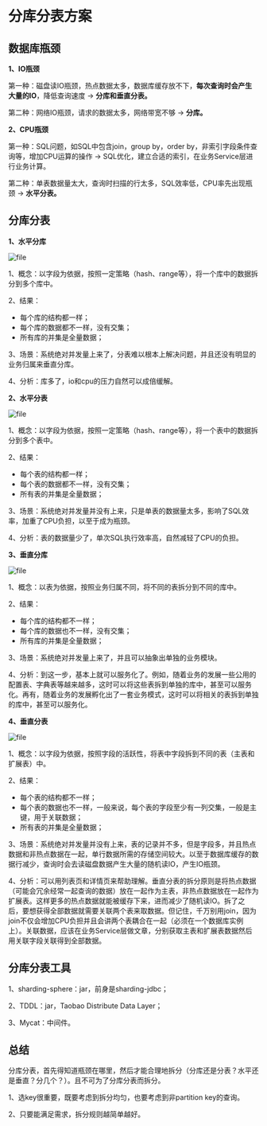 # 分库分表方案

## 数据库瓶颈

**1、IO瓶颈**

第一种：磁盘读IO瓶颈，热点数据太多，数据库缓存放不下，**每次查询时会产生大量的IO**，降低查询速度 -> **分库和垂直分表。**

第二种：网络IO瓶颈，请求的数据太多，网络带宽不够 -> **分库。**

**2、CPU瓶颈**

第一种：SQL问题，如SQL中包含join，group by，order by，非索引字段条件查询等，增加CPU运算的操作 -> SQL优化，建立合适的索引，在业务Service层进行业务计算。

第二种：单表数据量太大，查询时扫描的行太多，SQL效率低，CPU率先出现瓶颈 -> **水平分表。**

## 分库分表

**1、水平分库**

![file](https://gitee.com/c_honghui/picture/raw/master/img/20210217233752.png)

1、概念：以字段为依据，按照一定策略（hash、range等），将一个库中的数据拆分到多个库中。

2、结果：

- 每个库的结构都一样；
- 每个库的数据都不一样，没有交集；
- 所有库的并集是全量数据；

3、场景：系统绝对并发量上来了，分表难以根本上解决问题，并且还没有明显的业务归属来垂直分库。

4、分析：库多了，io和cpu的压力自然可以成倍缓解。

**2、水平分表**

![file](https://gitee.com/c_honghui/picture/raw/master/img/20210217233801.png)

1、概念：以字段为依据，按照一定策略（hash、range等），将一个表中的数据拆分到多个表中。

2、结果：

- 每个表的结构都一样；
- 每个表的数据都不一样，没有交集；
- 所有表的并集是全量数据；

3、场景：系统绝对并发量并没有上来，只是单表的数据量太多，影响了SQL效率，加重了CPU负担，以至于成为瓶颈。

4、分析：表的数据量少了，单次SQL执行效率高，自然减轻了CPU的负担。

**3、垂直分库**

![file](https://gitee.com/c_honghui/picture/raw/master/img/20210217233811.png)

1、概念：以表为依据，按照业务归属不同，将不同的表拆分到不同的库中。

2、结果：

- 每个库的结构都不一样；
- 每个库的数据也不一样，没有交集；
- 所有库的并集是全量数据；

3、场景：系统绝对并发量上来了，并且可以抽象出单独的业务模块。

4、分析：到这一步，基本上就可以服务化了。例如，随着业务的发展一些公用的配置表、字典表等越来越多，这时可以将这些表拆到单独的库中，甚至可以服务化。再有，随着业务的发展孵化出了一套业务模式，这时可以将相关的表拆到单独的库中，甚至可以服务化。

**4、垂直分表**

![file](https://gitee.com/c_honghui/picture/raw/master/img/20210217233815.png)

1、概念：以字段为依据，按照字段的活跃性，将表中字段拆到不同的表（主表和扩展表）中。

2、结果：

- 每个表的结构都不一样；
- 每个表的数据也不一样，一般来说，每个表的字段至少有一列交集，一般是主键，用于关联数据；
- 所有表的并集是全量数据；

3、场景：系统绝对并发量并没有上来，表的记录并不多，但是字段多，并且热点数据和非热点数据在一起，单行数据所需的存储空间较大。以至于数据库缓存的数据行减少，查询时会去读磁盘数据产生大量的随机读IO，产生IO瓶颈。

4、分析：可以用列表页和详情页来帮助理解。垂直分表的拆分原则是将热点数据（可能会冗余经常一起查询的数据）放在一起作为主表，非热点数据放在一起作为扩展表。这样更多的热点数据就能被缓存下来，进而减少了随机读IO。拆了之后，要想获得全部数据就需要关联两个表来取数据。但记住，千万别用join，因为join不仅会增加CPU负担并且会讲两个表耦合在一起（必须在一个数据库实例上）。关联数据，应该在业务Service层做文章，分别获取主表和扩展表数据然后用关联字段关联得到全部数据。

## 分库分表工具

1、sharding-sphere：jar，前身是sharding-jdbc；

2、TDDL：jar，Taobao Distribute Data Layer；

3、Mycat：中间件。

## 总结

分库分表，首先得知道瓶颈在哪里，然后才能合理地拆分（分库还是分表？水平还是垂直？分几个？）。且不可为了分库分表而拆分。

1、选key很重要，既要考虑到拆分均匀，也要考虑到非partition key的查询。

2、只要能满足需求，拆分规则越简单越好。